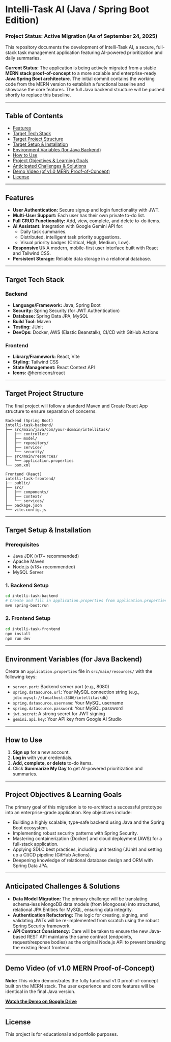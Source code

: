 # Intelli-Task AI (Java / Spring Boot Edition)

### Project Status: Active Migration (As of September 24, 2025)

This repository documents the development of Intelli-Task AI, a secure, full-stack task management application featuring AI-powered prioritization and daily summaries.

**Current Status:** The application is being actively migrated from a stable **MERN stack proof-of-concept** to a more scalable and enterprise-ready **Java Spring Boot architecture**. The initial commit contains the working code from the MERN version to establish a functional baseline and showcase the core features. The full Java backend structure will be pushed shortly to replace this baseline.

---

## Table of Contents

- [Features](#features)
- [Target Tech Stack](#target-tech-stack)
- [Target Project Structure](#target-project-structure)
- [Target Setup & Installation](#target-setup--installation)
- [Environment Variables (for Java Backend)](#environment-variables-for-java-backend)
- [How to Use](#how-to-use)
- [Project Objectives & Learning Goals](#project-objectives--learning-goals)
- [Anticipated Challenges & Solutions](#anticipated-challenges--solutions)
- [Demo Video (of v1.0 MERN Proof-of-Concept)](#demo-video-of-v10-mern-proof-of-concept)
- [License](#license)

---

## Features

- **User Authentication:** Secure signup and login functionality with JWT.
- **Multi-User Support:** Each user has their own private to-do list.
- **Full CRUD Functionality:** Add, view, complete, and delete to-do items.
- **AI Assistant:** Integration with Google Gemini API for:
    - Daily task summaries.
    - Distributed, intelligent task priority suggestions.
    - Visual priority badges (Critical, High, Medium, Low).
- **Responsive UI:** A modern, mobile-first user interface built with React and Tailwind CSS.
- **Persistent Storage:** Reliable data storage in a relational database.

---

## Target Tech Stack

### Backend
- **Language/Framework:** Java, Spring Boot
- **Security:** Spring Security (for JWT Authentication)
- **Database:** Spring Data JPA, MySQL
- **Build Tool:** Maven
- **Testing:** JUnit
- **DevOps:** Docker, AWS (Elastic Beanstalk), CI/CD with GitHub Actions

### Frontend
- **Library/Framework:** React, Vite
- **Styling:** Tailwind CSS
- **State Management:** React Context API
- **Icons:** @heroicons/react

---

## Target Project Structure

The final project will follow a standard Maven and Create React App structure to ensure separation of concerns.

```
Backend (Spring Boot)
intelli-task-backend/
├── src/main/java/com/your-domain/intellitask/
│   ├── controller/
│   ├── model/
│   ├── repository/
│   ├── service/
│   └── security/
├── src/main/resources/
│   └── application.properties
└── pom.xml

Frontend (React)
intelli-task-frontend/
├── public/
├── src/
│   ├── components/
│   ├── context/
│   └── services/
├── package.json
└── vite.config.js
```

---

## Target Setup & Installation

### Prerequisites
- Java JDK (v17+ recommended)
- Apache Maven
- Node.js (v18+ recommended)
- MySQL Server

### 1. Backend Setup
```bash
cd intelli-task-backend
# Create and fill in application.properties from application.properties.example
mvn spring-boot:run
```

### 2. Frontend Setup
```bash
cd intelli-task-frontend
npm install
npm run dev
```

---

## Environment Variables (for Java Backend)

Create an `application.properties` file in `src/main/resources/` with the following keys:

- `server.port`: Backend server port (e.g., 8080)
- `spring.datasource.url`: Your MySQL connection string (e.g., `jdbc:mysql://localhost:3306/intellitaskdb`)
- `spring.datasource.username`: Your MySQL username
- `spring.datasource.password`: Your MySQL password
- `jwt.secret`: A strong secret for JWT signing
- `gemini.api.key`: Your API key from Google AI Studio

---

## How to Use

1. **Sign up** for a new account.
2. **Log in** with your credentials.
3. **Add, complete, or delete** to-do items.
4. Click **Summarize My Day** to get AI-powered prioritization and summaries.

---

## Project Objectives & Learning Goals

The primary goal of this migration is to re-architect a successful prototype into an enterprise-grade application. Key objectives include:

- Building a highly scalable, type-safe backend using Java and the Spring Boot ecosystem.
- Implementing robust security patterns with Spring Security.
- Mastering containerization (Docker) and cloud deployment (AWS) for a full-stack application.
- Applying SDLC best practices, including unit testing (JUnit) and setting up a CI/CD pipeline (GitHub Actions).
- Deepening knowledge of relational database design and ORM with Spring Data JPA.

---

## Anticipated Challenges & Solutions

- **Data Model Migration:** The primary challenge will be translating schema-less MongoDB data models (from Mongoose) into structured, relational JPA Entities for MySQL, ensuring data integrity.
- **Authentication Refactoring:** The logic for creating, signing, and validating JWTs will be re-implemented from scratch using the robust Spring Security framework.
- **API Contract Consistency:** Care will be taken to ensure the new Java-based REST API maintains the same contract (endpoints, request/response bodies) as the original Node.js API to prevent breaking the existing React frontend.

---

## Demo Video (of v1.0 MERN Proof-of-Concept)

**Note:** This video demonstrates the fully functional v1.0 proof-of-concept built on the MERN stack. The user experience and core features will be identical in the final Java version.

[**Watch the Demo on Google Drive**](https://drive.google.com/file/d/1253PgBkMQorTb5uiOfDaRMCxyyyl43Y7/view?usp=sharing)

---

## License

This project is for educational and portfolio purposes.